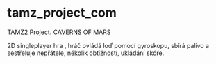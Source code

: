# tamz_project_com
TAMZ2 Project. CAVERNS OF MARS

2D singleplayer hra , hráč ovládá loď pomocí gyroskopu, sbírá palivo a sestřeluje nepřátele, několik obtížností, ukládání skóre.
